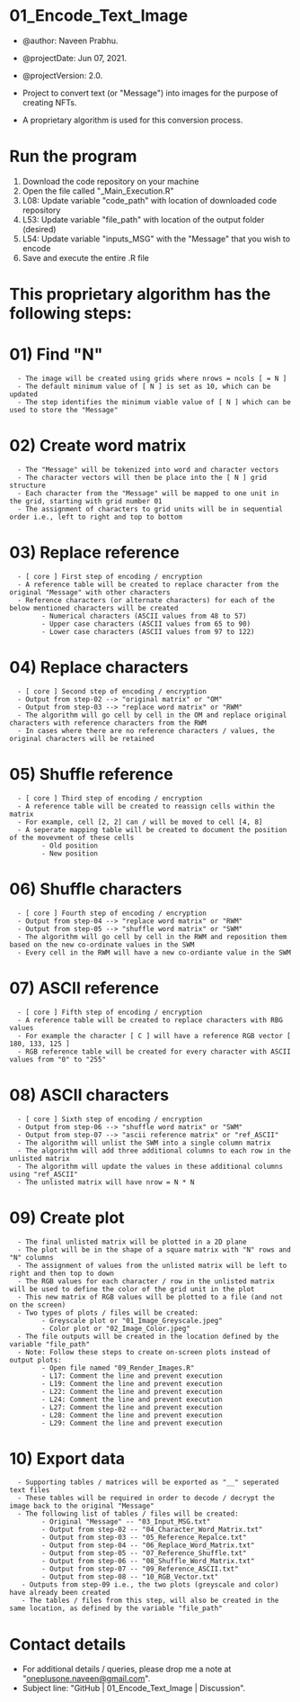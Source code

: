 # 01_Encode_Text_Image
- @author: Naveen Prabhu.
- @projectDate: Jun 07, 2021.
- @projectVersion: 2.0.

- Project to convert text (or "Message") into images for the purpose of creating NFTs. 
- A proprietary algorithm is used for this conversion process. 

# Run the program 
  01) Download the code repository on your machine
  02) Open the file called "_Main_Execution.R"
  03) L08: Update variable "code_path" with location of downloaded code repository
  04) L53: Update variable "file_path" with location of the output folder (desired)
  05) L54: Update variable "inputs_MSG" with the "Message" that you wish to encode
  06) Save and execute the entire .R file



# This proprietary algorithm has the following steps:
# 01) Find "N"
      - The image will be created using grids where nrows = ncols [ = N ]
      - The default minimum value of [ N ] is set as 10, which can be updated
      - The step identifies the minimum viable value of [ N ] which can be used to store the "Message"
 
# 02) Create word matrix
      - The "Message" will be tokenized into word and character vectors
      - The character vectors will then be place into the [ N ] grid structure
      - Each character from the "Message" will be mapped to one unit in the grid, starting with grid number 01
      - The assignment of characters to grid units will be in sequential order i.e., left to right and top to bottom
  
# 03) Replace reference
      - [ core ] First step of encoding / encryption
      - A reference table will be created to replace character from the original "Message" with other characters
      - Reference characters (or alternate characters) for each of the below mentioned characters will be created
            - Numerical characters (ASCII values from 48 to 57)
            - Upper case characters (ASCII values from 65 to 90)
            - Lower case characters (ASCII values from 97 to 122)
      
# 04) Replace characters
      - [ core ] Second step of encoding / encryption 
      - Output from step-02 --> "original matrix" or "OM"
      - Output from step-03 --> "replace word matrix" or "RWM"
      - The algorithm will go cell by cell in the OM and replace original characters with reference characters from the RWM
      - In cases where there are no reference characters / values, the original characters will be retained

# 05) Shuffle reference
      - [ core ] Third step of encoding / encryption
      - A reference table will be created to reassign cells within the matrix
      - For example, cell [2, 2] can / will be moved to cell [4, 8]
      - A seperate mapping table will be created to document the position of the movevment of these cells
            - Old position 
            - New position

# 06) Shuffle characters
      - [ core ] Fourth step of encoding / encryption
      - Output from step-04 --> "replace word matrix" or "RWM"
      - Output from step-05 --> "shuffle word matrix" or "SWM"
      - The algorithm will go cell by cell in the RWM and reposition them based on the new co-ordinate values in the SWM
      - Every cell in the RWM will have a new co-ordiante value in the SWM

# 07) ASCII reference
      - [ core ] Fifth step of encoding / encryption
      - A reference table will be created to replace characters with RBG values 
      - For example the character [ C ] will have a reference RGB vector [ 180, 133, 125 ]
      - RGB reference table will be created for every character with ASCII values from "0" to "255"
      
# 08) ASCII characters
      - [ core ] Sixth step of encoding / encryption
      - Output from step-06 --> "shuffle word matrix" or "SWM"
      - Output from step-07 --> "ascii reference matrix" or "ref_ASCII"
      - The algorithm will unlist the SWM into a single column matrix
      - The algorithm will add three additional columns to each row in the unlisted matrix 
      - The algorithm will update the values in these additional columns using "ref_ASCII"
      - The unlisted matrix will have nrow = N * N
      
# 09) Create plot
      - The final unlisted matrix will be plotted in a 2D plane
      - The plot will be in the shape of a square matrix with "N" rows and "N" columns
      - The assignment of values from the unlisted matrix will be left to right and then top to down 
      - The RGB values for each character / row in the unlisted matrix will be used to define the color of the grid unit in the plot
      - This new matrix of RGB values will be plotted to a file (and not on the screen)
      - Two types of plots / files will be created:
            - Greyscale plot or "01_Image_Greyscale.jpeg"
            - Color plot or "02_Image_Color.jpeg"
      - The file outputs will be created in the location defined by the variable "file_path"
      - Note: Follow these steps to create on-screen plots instead of output plots:
            - Open file named "09_Render_Images.R"
            - L17: Comment the line and prevent execution
            - L19: Comment the line and prevent execution
            - L22: Comment the line and prevent execution
            - L24: Comment the line and prevent execution
            - L27: Comment the line and prevent execution
            - L28: Comment the line and prevent execution
            - L29: Comment the line and prevent execution

# 10) Export data
      - Supporting tables / matrices will be exported as "__" seperated text files
      - These tables will be required in order to decode / decrypt the image back to the original "Message"
      - The following list of tables / files will be created:
            - Original "Message" -- "03_Input_MSG.txt"
            - Output from step-02 -- "04_Character_Word_Matrix.txt"
            - Output from step-03 -- "05_Reference_Repalce.txt"
            - Output from step-04 -- "06_Replace_Word_Matrix.txt"
            - Output from step-05 -- "07_Reference_Shuffle.txt"
            - Output from step-06 -- "08_Shuffle_Word_Matrix.txt"
            - Output from step-07 -- "09_Reference_ASCII.txt"
            - Output from step-08 -- "10_RGB_Vector.txt"
       - Outputs from step-09 i.e., the two plots (greyscale and color) have already been created 
       - The tables / files from this step, will also be created in the same location, as defined by the variable "file_path"


# Contact details
- For additional details / queries, please drop me a note at "oneplusone.naveen@gmail.com".
- Subject line: "GitHub | 01_Encode_Text_Image | Discussion".
